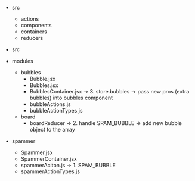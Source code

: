 

- src
  - actions 
  - components
  - containers
  - reducers


- src
- modules
  - bubbles
    - Bubble.jsx
    - Bubbles.jsx
    - BubblesContainer.jsx     -> 3. store.bubbles     -> pass new pros (extra bubbles) into bubbles component
    - bubbleActions.js
    - bubbleActionTypes.js
  - board
    - boardReducer            -> 2. handle SPAM_BUBBLE    -> add new bubble object to the array
 - spammer
    - Spammer.jsx
    - SpammerContainer.jsx
    - spammerAciton.js          -> 1. SPAM_BUBBLE
    - spammerActionTypes.js


  